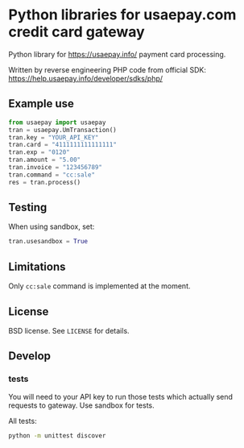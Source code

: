 # Python libraries for usaepay.com credit card gateway #

Python library for https://usaepay.info/ payment card processing.

Written by reverse engineering PHP code from official SDK: https://help.usaepay.info/developer/sdks/php/

## Example use

```python
from usaepay import usaepay
tran = usaepay.UmTransaction()
tran.key = "YOUR_API_KEY"
tran.card = "4111111111111111"
tran.exp = "0120"
tran.amount = "5.00"
tran.invoice = "123456789"
tran.command = "cc:sale"
res = tran.process()
```

## Testing

When using sandbox, set:

```python
tran.usesandbox = True
```

## Limitations

Only `cc:sale` command is implemented at the moment.

## License

BSD license. See `LICENSE` for details.

## Develop

### tests

You will need to your API key to run those tests which actually send requests to gateway. Use sandbox for tests.

All tests:
```bash
python -m unittest discover
```
